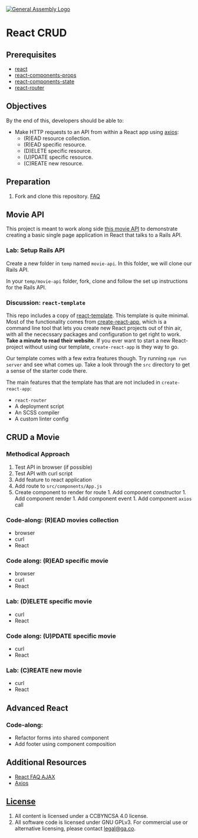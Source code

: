 [![General Assembly Logo](https://camo.githubusercontent.com/1a91b05b8f4d44b5bbfb83abac2b0996d8e26c92/687474703a2f2f692e696d6775722e636f6d2f6b6538555354712e706e67)](https://generalassemb.ly/education/web-development-immersive)

# React CRUD

## Prerequisites

- [react](https://git.generalassemb.ly/ga-wdi-boston/react)
- [react-components-props](https://git.generalassemb.ly/ga-wdi-boston/react-components-props)
- [react-components-state](https://git.generalassemb.ly/ga-wdi-boston/react-components-state)
- [react-router](https://git.generalassemb.ly/ga-wdi-boston/react-router)

## Objectives

By the end of this, developers should be able to:

- Make HTTP requests to an API from within a React app using [axios](https://www.npmjs.com/package/axios):
  - (R)EAD resource collection.
  - (R)EAD specific resource.
  - (D)ELETE specific resource.
  - (U)PDATE specific resource.
  - (C)REATE new resource.

## Preparation

1. Fork and clone this repository.
 [FAQ](https://github.com/ga-wdi-boston/meta/wiki/ForkAndClone)

## Movie API

This project is meant to work along side [this movie API](https://git.generalassemb.ly/ga-wdi-boston/movie-api#movies)
to demonstrate creating a basic single page application in React that talks to a
Rails API.

### Lab: Setup Rails API

Create a new folder in `temp` named `movie-api`. In this folder, we will clone
our Rails API.

In your `temp/movie-api` folder, fork, clone and follow the set up instructions
for the Rails API.

### Discussion: `react-template`

This repo includes a copy of [react-template](git@git.generalassemb.ly:ga-wdi-boston/react-template.git).
This template is quite minimal. Most of the functionality comes from [create-react-app](https://facebook.github.io/create-react-app/),
which is a command line tool that lets you create new React projects out of
thin air, with all the nececssary packages and configuration to get right to
work.
**Take a minute to read their website**. If you ever want to start a new
React-project without using our template, `create-react-app` is they way to go.

Our template comes with a few extra features though. Try running `npm run server`
and see what comes up. Take a look through the `src` directory to get a sense
of the starter code there.

The main features that the template has that are not included in `create-react-app`:

- `react-router`
- A deployment script
- An SCSS compiler
- A custom linter config

## CRUD a Movie

### Methodical Approach

1. Test API in browser (if possible)
1. Test API with curl script
1. Add feature to react application
  1. Add route to `src/components/App.js`
  1. Create component to render for route
    1. Add component constructor
    1. Add component render
    1. Add component event
    1. Add component `axios` call

### Code-along: (R)EAD movies collection

- browser
- curl
- React

### Code along: (R)EAD specific movie

- browser
- curl
- React

### Lab: (D)ELETE specific movie

- curl
- React

### Code along: (U)PDATE specific movie

- curl
- React

### Lab: (C)REATE new movie

- curl
- React

## Advanced React

### Code-along:

- Refactor forms into shared component
- Add footer using component composition

## Additional Resources

- [React FAQ AJAX](https://reactjs.org/docs/faq-ajax.html)
- [Axios](https://www.npmjs.com/package/axios)

## [License](LICENSE)

1. All content is licensed under a CC­BY­NC­SA 4.0 license.
1. All software code is licensed under GNU GPLv3. For commercial use or
    alternative licensing, please contact legal@ga.co.
